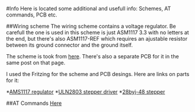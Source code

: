 #Info
Here is located some additional and usefull info: Schemes, AT commands, PCB etc.

##Wiring scheme
The wiring scheme contains a voltage regulator. Be carefull the one is used in this scheme is just ASM1117 3.3 with no letters at the end, but there's also ASM1117-REF which requires an ajustable resistor between its ground connector and the ground itself.

The scheme is took from [here](http://arduino.ru/forum/apparatnye-voprosy/podklyuchenie-regulyatora-napryazheniya-ams1117-33v). There's also a separate PCB for it in the same post on that page.

I used the Fritzing for the scheme and PCB desings. Here are links on parts for it:

*[AMS1117 regulator](https://github.com/tardate/LittleArduinoProjects/tree/master/FritzingParts/AMS1117)
*[ULN2803 stepper driver](https://github.com/adafruit/Fritzing-Library/blob/master/parts/ULN2803%20Darlington%20Array.fzpz)
*[28byj-48 stepper](https://github.com/tardate/X113647Stepper/blob/master/fritzing_parts/28BYJ-48%20Stepper%20Motor.fzpz)

##AT Commands
[Here](./at-commands.md)